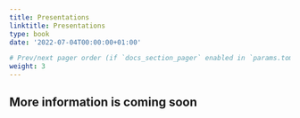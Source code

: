 ```yaml
---
title: Presentations
linktitle: Presentations
type: book
date: '2022-07-04T00:00:00+01:00'

# Prev/next pager order (if `docs_section_pager` enabled in `params.toml`)
weight: 3
---
```


## More information is coming soon

